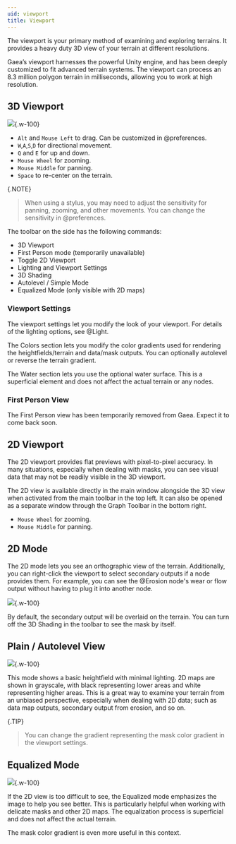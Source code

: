 ```yaml
---
uid: viewport
title: Viewport
---
```


The viewport is your primary method of examining and exploring terrains. It provides a heavy duty 3D view of your terrain at different resolutions.

Gaea’s viewport harnesses the powerful Unity engine, and has been deeply customized to fit advanced terrain systems. The viewport can process an 8.3 million polygon terrain in milliseconds, allowing you to work at high resolution.

## 3D Viewport

![](/images/ui/viewport-3D-settings.webp){.w-100}

- `Alt` and `Mouse Left` to drag. Can be customized in @preferences.
- `W`,`A`,`S`,`D` for directional movement.
- `Q` and `E` for up and down.
- `Mouse Wheel` for zooming.
- `Mouse Middle` for panning.
- `Space` to re-center on the terrain.

{.NOTE}
> When using a stylus, you may need to adjust the sensitivity for panning, zooming, and other movements. You can change the sensitivity in @preferences.

The toolbar on the side has the following commands:
- 3D Viewport
- First Person mode (temporarily unavailable)
- Toggle 2D Viewport
- Lighting and Viewport Settings
- 3D Shading
- Autolevel / Simple Mode
- Equalized Mode (only visible with 2D maps)

### Viewport Settings

The viewport settings let you modify the look of your viewport. For details of the lighting options, see @Light.

The Colors section lets you modify the color gradients used for rendering the heightfields/terrain and data/mask outputs. You can optionally autolevel or reverse the terrain gradient.

The Water section lets you use the optional water surface. This is a superficial element and does not affect the actual terrain or any nodes.

### First Person View

The First Person view has been temporarily removed from Gaea. Expect it to come back soon.

## 2D Viewport

The 2D viewport provides flat previews with pixel-to-pixel accuracy. In many situations, especially when dealing with masks, you can see visual data that may not be readily visible in the 3D viewport. 

The 2D view is available directly in the main window alongside the 3D view when activated from the main toolbar in the top left. It can also be opened as a separate window through the Graph Toolbar in the bottom right.

- `Mouse Wheel` for zooming.
- `Mouse Middle` for panning.

## 2D Mode

The 2D mode lets you see an orthographic view of the terrain. Additionally, you can right-click the viewport to select secondary outputs if a node provides them. For example, you can see the @Erosion node's wear or flow output without having to plug it into another node.

![](/images/ui/viewport-2D-ports.webp){.w-100}

By default, the secondary output will be overlaid on the terrain. You can turn off the 3D Shading in the toolbar to see the mask by itself.

## Plain / Autolevel View

![](/images/ui/viewport-2D-plain.webp){.w-100}

This mode shows a basic heightfield with minimal lighting. 2D maps are shown in grayscale, with black representing lower areas and white representing higher areas. This is a great way to examine your terrain from an unbiased perspective, especially when dealing with 2D data; such as data map outputs, secondary output from erosion, and so on. 

{.TIP}
> You can change the gradient representing the mask color gradient in the viewport settings.


## Equalized Mode

![](/images/ui/viewport-2D-eq.webp){.w-100}

If the 2D view is too difficult to see, the Equalized mode emphasizes the image to help you see better. This is particularly helpful when working with delicate masks and other 2D maps. The equalization process is superficial and does not affect the actual terrain.

The mask color gradient is even more useful in this context.